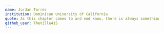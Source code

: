 ```yaml
---
name: Jordan Torres
institution: Dominican University of California
quote: As this chapter comes to and end know, there is always something new to learn.
github_user: TheVille415
---
```

